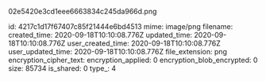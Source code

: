 02e5420e3cd1eee6663834c245da966d.png

id: 4217c1d17f67407c85f21444e6bd4513
mime: image/png
filename: 
created_time: 2020-09-18T10:10:08.776Z
updated_time: 2020-09-18T10:10:08.776Z
user_created_time: 2020-09-18T10:10:08.776Z
user_updated_time: 2020-09-18T10:10:08.776Z
file_extension: png
encryption_cipher_text: 
encryption_applied: 0
encryption_blob_encrypted: 0
size: 85734
is_shared: 0
type_: 4